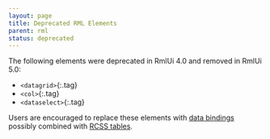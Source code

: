 ```yaml
---
layout: page
title: Deprecated RML Elements
parent: rml
status: deprecated
---
```


The following elements were deprecated in RmlUi 4.0 and removed in RmlUi 5.0:

- `<datagrid>`{:.tag}
- `<col>`{:.tag}
- `<dataselect>`{:.tag}

Users are encouraged to replace these elements with [data bindings](../data_bindings.html) possibly combined with [RCSS tables](../rcss/tables.html).
